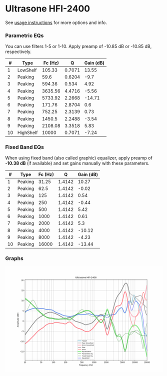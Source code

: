 # Ultrasone HFI-2400
See [usage instructions](https://github.com/jaakkopasanen/AutoEq#usage) for more options and info.

### Parametric EQs
You can use filters 1-5 or 1-10. Apply preamp of -10.85 dB or -10.85 dB, respectively.

|   # | Type      |   Fc (Hz) |      Q |   Gain (dB) |
|-----|-----------|-----------|--------|-------------|
|   1 | LowShelf  |    105.33 | 0.7071 |       13.55 |
|   2 | Peaking   |     59.6  | 0.6204 |       -9.7  |
|   3 | Peaking   |    594.36 | 0.534  |        4.92 |
|   4 | Peaking   |   3635.56 | 4.4716 |       -5.56 |
|   5 | Peaking   |   5733.92 | 2.2668 |      -14.71 |
|   6 | Peaking   |    171.76 | 2.8704 |        0.6  |
|   7 | Peaking   |    752.25 | 2.3139 |        0.73 |
|   8 | Peaking   |   1450.5  | 2.2488 |       -3.54 |
|   9 | Peaking   |   2108.08 | 3.3518 |        5.83 |
|  10 | HighShelf |  10000    | 0.7071 |       -7.24 |

### Fixed Band EQs
When using fixed band (also called graphic) equalizer, apply preamp of **-10.38 dB** (if available) and set gains manually with these parameters.

|   # | Type    |   Fc (Hz) |      Q |   Gain (dB) |
|-----|---------|-----------|--------|-------------|
|   1 | Peaking |     31.25 | 1.4142 |       10.27 |
|   2 | Peaking |     62.5  | 1.4142 |       -0.02 |
|   3 | Peaking |    125    | 1.4142 |        0.54 |
|   4 | Peaking |    250    | 1.4142 |       -0.44 |
|   5 | Peaking |    500    | 1.4142 |        5.42 |
|   6 | Peaking |   1000    | 1.4142 |        0.61 |
|   7 | Peaking |   2000    | 1.4142 |        5.3  |
|   8 | Peaking |   4000    | 1.4142 |      -10.12 |
|   9 | Peaking |   8000    | 1.4142 |       -4.23 |
|  10 | Peaking |  16000    | 1.4142 |      -13.44 |

### Graphs
![](./Ultrasone%20HFI-2400.png)
